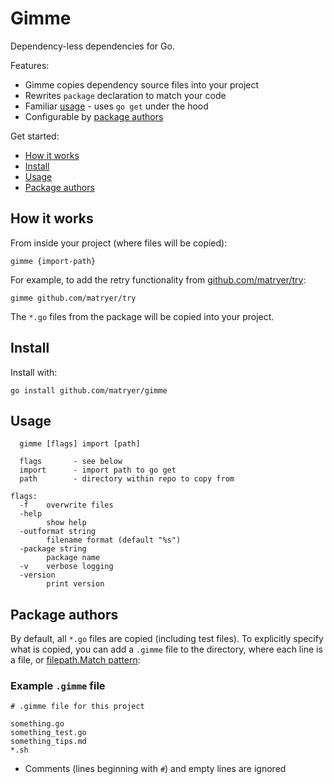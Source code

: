 # Gimme
Dependency-less dependencies for Go.

Features:

* Gimme copies dependency source files into your project
* Rewrites `package` declaration to match your code
* Familiar [usage](#usage) - uses `go get` under the hood
* Configurable by [package authors](#package-authors)

Get started:

* [How it works](#how-it-works)
* [Install](#install)
* [Usage](#usage)
* [Package authors](#package-authors)

## How it works

From inside your project (where files will be copied):

```
gimme {import-path}
```

For example, to add the retry functionality from [github.com/matryer/try](https://github.com/matryer/try):

```
gimme github.com/matryer/try
```

The `*.go` files from the package will be copied into your project.

## Install

Install with:

```
go install github.com/matryer/gimme
```

## Usage

```
  gimme [flags] import [path]

  flags       - see below
  import      - import path to go get
  path        - directory within repo to copy from

flags:
  -f	overwrite files
  -help
    	show help
  -outformat string
    	filename format (default "%s")
  -package string
    	package name
  -v	verbose logging
  -version
    	print version
```

## Package authors

By default, all `*.go` files are copied (including test files). To explicitly
specify what is copied, you can add a `.gimme` file to the directory, where
each line is a file, or [filepath.Match pattern](https://golang.org/pkg/path/filepath/#Match):

### Example `.gimme` file

```
# .gimme file for this project

something.go
something_test.go
something_tips.md
*.sh
```

* Comments (lines beginning with `#`) and empty lines are ignored
